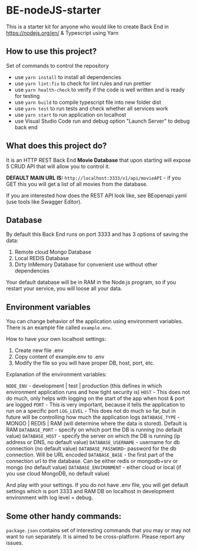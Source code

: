 # BE-nodeJS-starter

This is a starter kit for anyone who would like to create Back End in https://nodejs.org/en/ &amp; Typescript using Yarn

## How to use this project?

Set of commands to control the repository

-   use `yarn install` to install all dependencies
-   use `yarn lint:fix` to check for lint rules and run prettier
-   use `yarn health-check` to verify if the code is well written and is ready for testing
-   use `yarn build` to compile typescript file into new folder dist
-   use `yarn test` to run tests and check whether all services work
-   use `yarn start` to run application on localhost
-   use Visual Studio Code run and debug option "Launch Server" to debug back end

## What does this project do?

It is an HTTP REST Back End **Movie Database** that upon starting will expose 5 CRUD API that will allow you to control it.

**DEFAULT MAIN URL IS:** `http://localhost:3333/v1/api/movieAPI` - if you GET this you will get a list of all movies from the database.

If you are interested how does the REST API look like, see BEopenapi.yaml (use tools like Swagger Editor).

## Database

By default this Back End runs on port 3333 and has 3 options of saving the data:

1. Remote cloud Mongo Database
2. Local REDIS Database
3. Dirty InMemory Database for convenient use without other dependencies

Your default database will be in RAM in the Node.js program, so if you restart your service, you will loose all your data.

## Environment variables

You can change behavior of the application using environment variables. There is an example file called `example.env`.

How to have your own localhost settings:

1. Create new file .env
2. Copy content of example.env to .env
3. Modify the file so you will have proper DB, host, port, etc.

Explanation of the environment variables:

`NODE_ENV` - development | test | production (this defines in which environment application runs and how tight security is)
`HOST` - This does not do much, only helps with logging on the start of the app when host & port are logged
`PORT` - This is very important, because it tells the application to run on a specific port
`LOG_LEVEL` - This does not do much so far, but in future will be controlling how much the application logs
`DATABASE_TYPE` - MONGO | REDIS | RAM (will determine where the data is stored). Default is RAM
`DATABASE_PORT` - specify on which port the DB is running (no default value)
`DATABASE_HOST` - specify the server on which the DB is running (ip address or DNS, no default value)
`DATABASE_USERNAME` - username for db connection (no default value)
`DATABASE_PASSWORD`- password for the db connection. Will be URL encoded
`DATABASE_BASE` - the first part of the connection url to the database. Can be either redis or mongodb+srv or mongo (no default value)
`DATABASE_ENVIRONMENT` - either cloud or local (if you use cloud MongoDB, no default value)

And play with your settings. If you do not have .env file, you will get default settings which is port 3333 and RAM DB on localhost in development environment with log level = debug.

## Some other handy commands: 

`package.json` contains set of interesting commands that you may or may not want to run separately. It is aimed to be cross-platform. Please report any issues.
